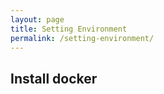```yaml
---
layout: page
title: Setting Environment
permalink: /setting-environment/
---
```


## Install docker

